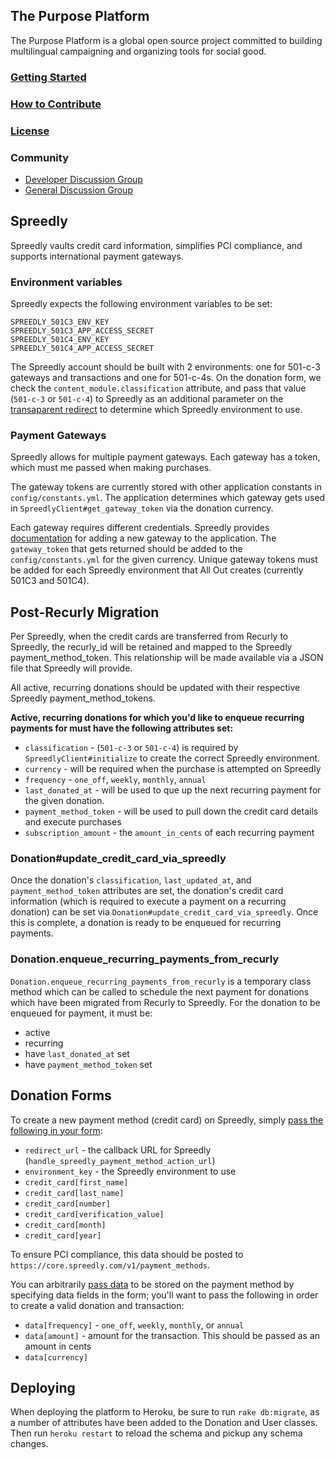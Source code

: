 ## The Purpose Platform

The Purpose Platform is a global open source project committed to building multilingual campaigning and organizing tools for social good.

### [Getting Started](https://github.com/PurposeOpen/Platform/wiki/Getting-Started)

### [How to Contribute](https://github.com/PurposeOpen/Platform/wiki/How-to-Contribute)

### [License](https://github.com/PurposeOpen/Platform/wiki/License)


### Community
- [Developer Discussion Group](http://groups.google.com/group/purpose-platform-dev)
- [General Discussion Group](http://groups.google.com/group/purpose-platform-general)

## Spreedly
Spreedly vaults credit card information, simplifies PCI compliance, and
supports international payment gateways.

### Environment variables
Spreedly expects the following environment variables to be set:

```
SPREEDLY_501C3_ENV_KEY
SPREEDLY_501C3_APP_ACCESS_SECRET
SPREEDLY_501C4_ENV_KEY
SPREEDLY_501C4_APP_ACCESS_SECRET
```

The Spreedly account should be built with 2 environments: one for 501-c-3 gateways and
transactions and one for 501-c-4s. On the donation form, we check the
`content_module.classification` attribute, and pass that value
(`501-c-3` or `501-c-4`) to Spreedly as
an additional parameter on the [transaparent
redirect](http://docs.spreedly.com/payment-methods/adding-with-redirect#using-the-redirect-url) to determine which Spreedly environment to use.

### Payment Gateways
Spreedly allows for multiple payment gateways. Each gateway has a token,
which must me passed when making purchases.

The gateway tokens are currently stored with other application constants in
`config/constants.yml`. The application determines which gateway gets
used in `SpreedlyClient#get_gateway_token` via the donation currency.

Each gateway requires different credentials. Spreedly provides
[documentation](http://docs.spreedly.com/gateways/adding) for adding a new gateway to the
application. The `gateway_token` that gets returned should be added to the
`config/constants.yml` for the given currency. Unique gateway tokens must be added for each Spreedly environment that All Out
creates (currently 501C3 and 501C4).

## Post-Recurly Migration
Per Spreedly, when the credit cards are transferred from Recurly to
Spreedly, the recurly_id will be retained and mapped to the Spreedly
payment_method_token. This relationship will be made available via a
JSON file that Spreedly will provide.

All active, recurring donations should be updated with their respective
Spreedly payment_method_tokens. 

**Active, recurring donations for which you'd like to enqueue recurring
payments for must have the following attributes set:**
* `classification` - (`501-c-3` or `501-c-4`) is required by `SpreedlyClient#initialize` to create the correct Spreedly environment.
* `currency` - will be required when the purchase is attempted on
  Spreedly
* `frequency` - `one_off`, `weekly`, `monthly`, `annual`
* `last_donated_at` - will be used to que up the next recurring payment for the given donation.
* `payment_method_token` - will be used to pull down the credit card
  details and execute purchases
* `subscription_amount` - the `amount_in_cents` of each recurring
  payment


### Donation#update_credit_card_via_spreedly
Once the donation's `classification`, `last_updated_at`, and
`payment_method_token` attributes are set, the donation's credit card
information (which is required to execute a payment on a recurring
donation) can be set via `Donation#update_credit_card_via_spreedly`.
Once this is complete, a donation is ready to be enqueued for recurring
payments.

### Donation.enqueue_recurring_payments_from_recurly
`Donation.enqueue_recurring_payments_from_recurly` is a temporary class
method which can be called to schedule the next payment for donations
which have been migrated from Recurly to Spreedly. For the donation to
be enqueued for payment, it must be:
* active
* recurring
* have `last_donated_at` set
* have `payment_method_token` set

## Donation Forms
To create a new payment method (credit card) on Spreedly, simply [pass the
following in your form](http://docs.spreedly.com/#submit-payment-form):
* `redirect_url` - the callback URL for Spreedly
  (`handle_spreedly_payment_method_action_url`)
* `environment_key` - the Spreedly environment to use
* `credit_card[first_name]`
* `credit_card[last_name]`
* `credit_card[number]`
* `credit_card[verification_value]`
* `credit_card[month]`
* `credit_card[year]`

To ensure PCI compliance, this data should be posted to
`https://core.spreedly.com/v1/payment_methods`.

You can arbitrarily [pass
data](http://docs.spreedly.com/payment-methods/adding-with-redirect#using-passthrough-data) to be stored on the payment method by
specifying data fields in the form; you'll want to pass the following in
order to create a valid donation and transaction:
* `data[frequency]` - `one_off`, `weekly`, `monthly`, or `annual`
* `data[amount]` - amount for the transaction. This should be passed as
  an amount in cents
* `data[currency]`

## Deploying
When deploying the platform to Heroku, be sure to run `rake db:migrate`, as a number
of attributes have been added to the Donation and User classes. Then run
`heroku restart` to reload the schema and pickup any schema changes.

